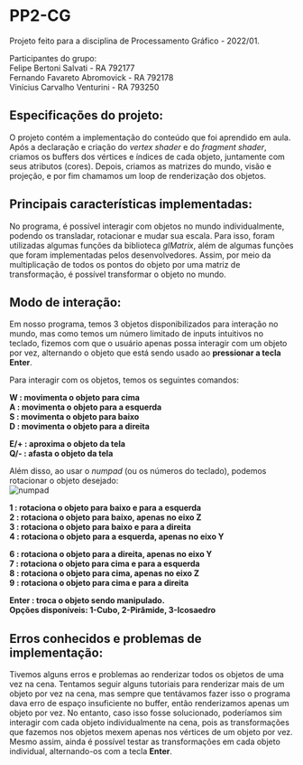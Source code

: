 # PP2-CG
Projeto feito para a disciplina de Processamento Gráfico - 2022/01. <br/>

Participantes do grupo: <br/>
Felipe Bertoni Salvati - RA 792177 <br/>
Fernando Favareto Abromovick - RA 792178 <br/>
Vinícius Carvalho Venturini - RA 793250 <br/>

## Especificações do projeto:

O projeto contém a implementação do conteúdo que foi aprendido em aula. Após a declaração e criação do <i>vertex shader</i> e do <i>fragment shader</i>, criamos os buffers dos vértices e índices de cada objeto, juntamente com seus atributos (cores). Depois, criamos as matrizes do mundo, visão e projeção, e por fim chamamos um loop de renderização dos objetos.

## Principais características implementadas:

No programa, é possível interagir com objetos no mundo individualmente, podendo os transladar, rotacionar e mudar sua escala. Para isso, foram utilizadas algumas funções da biblioteca *glMatrix*, além de algumas funções que foram implementadas pelos desenvolvedores. Assim, por meio da multiplicação de todos os pontos do objeto por uma matriz de transformação, é possível transformar o objeto no mundo.

## Modo de interação:

Em nosso programa, temos 3 objetos disponibilizados para interação no mundo, mas como temos um número limitado de inputs intuitivos no teclado, fizemos com que o usuário apenas possa interagir com um objeto por vez, alternando o objeto que está sendo usado ao **pressionar a tecla Enter**. <br/>

Para interagir com os objetos, temos os seguintes comandos: <br/>

**W : movimenta o objeto para cima** <br/>
**A : movimenta o objeto para a esquerda** <br/>
**S : movimenta o objeto para baixo** <br/>
**D : movimenta o objeto para a direita** <br/>

**E/+ : aproxima o objeto da tela** <br/>
**Q/- : afasta o objeto da tela** <br/>

Além disso, ao usar o *numpad* (ou os números do teclado), podemos rotacionar o objeto desejado: <br/>
![numpad](https://user-images.githubusercontent.com/63080035/193505279-9949e797-5581-48ee-bed9-3e3f406fac50.png)

**1 : rotaciona o objeto para baixo e para a esquerda** <br/>
**2 : rotaciona o objeto para baixo, apenas no eixo Z** <br/>
**3 : rotaciona o objeto para baixo e para a direita** <br/>
**4 : rotaciona o objeto para a esquerda, apenas no eixo Y** <br/>

**6 : rotaciona o objeto para a direita, apenas no eixo Y** <br/>
**7 : rotaciona o objeto para cima e para a esquerda** <br/>
**8 : rotaciona o objeto para cima, apenas no eixo Z** <br/>
**9 : rotaciona o objeto para cima e para a direita** <br/>

**Enter : troca o objeto sendo manipulado. <br/> Opções disponíveis: 1-Cubo, 2-Pirâmide, 3-Icosaedro** <br/>

## Erros conhecidos e problemas de implementação:

Tivemos alguns erros e problemas ao renderizar todos os objetos de uma vez na cena. Tentamos seguir alguns tutoriais para renderizar mais de um objeto por vez na cena, mas sempre que tentávamos fazer isso o programa dava erro de espaço insuficiente no buffer, então renderizamos apenas um objeto por vez. No entanto, caso isso fosse solucionado, poderíamos sim interagir com cada objeto individualmente na cena, pois as transformações que fazemos nos objetos mexem apenas nos vértices de um objeto por vez. Mesmo assim, ainda é possível testar as transformações em cada objeto individual, alternando-os com a tecla **Enter**.
